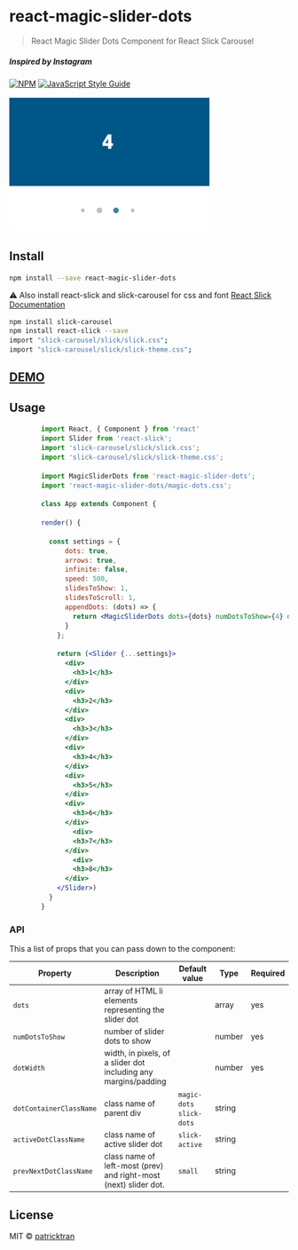 # react-magic-slider-dots

> React Magic Slider Dots Component for React Slick Carousel
##### *Inspired by Instagram*

[![NPM](https://img.shields.io/npm/v/react-magic-slider-dots.svg)](https://www.npmjs.com/package/react-magic-slider-dots) [![JavaScript Style Guide](https://img.shields.io/badge/code_style-standard-brightgreen.svg)](https://standardjs.com)

![screenshot](/magic-slider-dots-screenshot.png?raw=true)

## Install

```bash
npm install --save react-magic-slider-dots
```

⚠️ Also install react-slick and slick-carousel for css and font [React Slick Documentation](https://github.com/akiran/react-slick)
```bash
npm install slick-carousel
npm install react-slick --save
import "slick-carousel/slick/slick.css";
import "slick-carousel/slick/slick-theme.css";
```

## [DEMO](https://patricktran.github.io/react-magic-slider-dots/)

## Usage

```jsx
        import React, { Component } from 'react'
        import Slider from 'react-slick';
        import 'slick-carousel/slick/slick.css'; 
        import 'slick-carousel/slick/slick-theme.css';

        import MagicSliderDots from 'react-magic-slider-dots';
        import 'react-magic-slider-dots/magic-dots.css';

        class App extends Component {

        render() {

          const settings = {
              dots: true,
              arrows: true,
              infinite: false,
              speed: 500,
              slidesToShow: 1,
              slidesToScroll: 1,
              appendDots: (dots) => {
                return <MagicSliderDots dots={dots} numDotsToShow={4} dotWidth={30} />
              }
            };

            return (<Slider {...settings}>
              <div>
                <h3>1</h3>
              </div>
              <div>
                <h3>2</h3>
              </div>
              <div>
                <h3>3</h3>
              </div>
              <div>
                <h3>4</h3>
              </div>
              <div>
                <h3>5</h3>
              </div>
              <div>
                <h3>6</h3>
              </div>
                <div>
                <h3>7</h3>
              </div>
                <div>
                <h3>8</h3>
              </div>
            </Slider>) 
          }
        }
```

### API

This a list of props that you can pass down to the component:

| Property | Description | Default value | Type | Required |
| -------- | ----------- | ------------- | ---- | -------- |
| `dots`  | array of HTML li elements representing the slider dot |  | array | yes
| `numDotsToShow`  | number of slider dots to show  |  | number | yes
| `dotWidth`  | width, in pixels, of a slider dot including any margins/padding  |  | number | yes
| `dotContainerClassName` | class name of parent div | `magic-dots slick-dots` | string |
| `activeDotClassName` | class name of active slider dot | `slick-active` | string |
| `prevNextDotClassName` | class name of left-most (prev) and right-most (next) slider dot. | `small` | string |

## License

MIT © [patricktran](https://github.com/patricktran)
